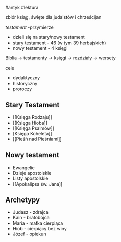 #antyk #lektura 

zbiór ksiąg, święte dla judaistów i chrześcijan

*testament* -przymierze

- dzieli się na stary/nowy testament
- stary testament - 46 (w tym 39 herbajskich)
- nowy testament - 4 księgi

Biblia -> testamenty -> księgi -> rozdziały -> wersety

cele
- dydaktyczny
- historyczny
- proroczy

## Stary Testament
- [[Księga Rodzaju]]
- [[Księga Hioba]]
- [[Księga Psalmów]] 
- [Księga Koheleta]]
-  [[Pieśń nad Pieśniami]]

## Nowy testament
- Ewangelie
- Dzieje apostolskie
- Listy apostolskie
- [[Apokalipsa św. Jana]]

## Archetypy

- Judasz - zdrajca
- Kain - bratobójca
- Maria - matka cierpiąca
- Hiob - cierpiący bez winy
- Józef - opiekun